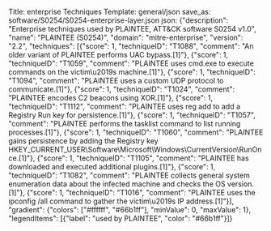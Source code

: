 Title: enterprise Techniques
Template: general/json
save_as: software/S0254/S0254-enterprise-layer.json
json: {"description": "Enterprise techniques used by PLAINTEE, ATT&CK software S0254 v1.0", "name": "PLAINTEE (S0254)", "domain": "mitre-enterprise", "version": "2.2", "techniques": [{"score": 1, "techniqueID": "T1088", "comment": "An older variant of PLAINTEE performs UAC bypass.[1]"}, {"score": 1, "techniqueID": "T1059", "comment": "PLAINTEE uses cmd.exe to execute commands on the victim\u2019s machine.[1]"}, {"score": 1, "techniqueID": "T1094", "comment": "PLAINTEE uses a custom UDP protocol to communicate.[1]"}, {"score": 1, "techniqueID": "T1024", "comment": "PLAINTEE encodes C2 beacons using XOR.[1]"}, {"score": 1, "techniqueID": "T1112", "comment": "PLAINTEE uses reg add to add a Registry Run key for persistence.[1]"}, {"score": 1, "techniqueID": "T1057", "comment": "PLAINTEE performs the tasklist command to list running processes.[1]"}, {"score": 1, "techniqueID": "T1060", "comment": "PLAINTEE gains persistence by adding the Registry key HKEY_CURRENT_USER\\Software\\Microsoft\\Windows\\CurrentVersion\\RunOnce.[1]"}, {"score": 1, "techniqueID": "T1105", "comment": "PLAINTEE has downloaded and executed additional plugins.[1]"}, {"score": 1, "techniqueID": "T1082", "comment": "PLAINTEE collects general system enumeration data about the infected machine and checks the OS version.[1]"}, {"score": 1, "techniqueID": "T1016", "comment": "PLAINTEE uses the ipconfig /all command to gather the victim\u2019s IP address.[1]"}], "gradient": {"colors": ["#ffffff", "#66b1ff"], "minValue": 0, "maxValue": 1}, "legendItems": [{"label": "used by PLAINTEE", "color": "#66b1ff"}]}